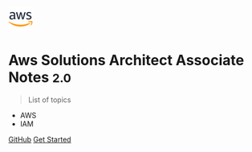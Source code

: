 <!-- _coverpage.md -->

![logo](favicon.ico)

# Aws Solutions Architect Associate Notes <small>2.0</small>

> List of topics

- AWS
- IAM

[GitHub](https://github.com/asif-simform/aws-solutions-architect-associate-notes)
[Get Started](#aws-solutions-architect-associate-notes)
